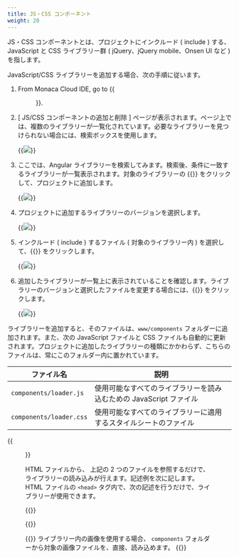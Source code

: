 ```yaml
---
title: JS・CSS コンポーネント
weight: 20
---
```


JS・CSS コンポーネントとは、プロジェクトにインクルード ( include )
する、JavaScript と CSS ライブラリー群 ( jQuery、jQuery mobile、Onsen UI
など ) を指します。

JavaScript/CSS ライブラリーを追加する場合、次の手順に従います。

1.  From Monaca Cloud IDE, go to {{<menu menu1="Config" menu2="JS/CSS コンポーネントの追加と削除">}}.
2.  [ JS/CSS コンポーネントの追加と削除 ]
    ページが表示されます。ページ上では、複数のライブラリーが一覧化されています。必要なライブラリーを見つけられない場合には、検索ボックスを使用します。

    {{<img src="/images/monaca_ide/manual/dependencies/components/1.png">}}

3.  ここでは、Angular
    ライブラリーを検索してみます。検索後、条件に一致するライブラリーが一覧表示されます。対象のライブラリーの
    {{<guilabel name="追加">}} をクリックして、プロジェクトに追加します。

    {{<img src="/images/monaca_ide/manual/dependencies/components/2.png">}}

4.  プロジェクトに追加するライブラリーのバージョンを選択します。

    {{<img src="/images/monaca_ide/manual/dependencies/components/3.png">}}

5.  インクルード ( include ) するファイル ( 対象のライブラリー内 )
    を選択して、{{<guilabel name="OK">}} をクリックします。

    {{<img src="/images/monaca_ide/manual/dependencies/components/4.png">}}

6.  追加したライブラリーが一覧上に表示されていることを確認します。ライブラリーのバージョンと選択したファイルを変更する場合には、{{<guilabel name="設定">}} をクリックします。

    {{<img src="/images/monaca_ide/manual/dependencies/components/5.png">}}

ライブラリーを追加すると、そのファイルは、`www/components`
フォルダーに追加されます。また、次の JavaScript ファイルと CSS
ファイルも自動的に更新されます。プロジェクトに追加したライブラリーの種類にかかわらず、こちらのファイルは、常にこのフォルダー内に置かれています。

| ファイル名 | 説明 |
|----------|-------------|
| `components/loader.js` | 使用可能なすべてのライブラリーを読み込むための JavaScript ファイル |
| `components/loader.css` | 使用可能なすべてのライブラリーに適用するスタイルシートのファイル |

{{<figure src="/images/monaca_ide/manual/dependencies/components/6.png">}}

HTML ファイルから、 上記の 2 つのファイルを参照するだけで、ライブラリーの読み込みが行えます。記述例を次に記します。HTML
ファイルの `<head>` タグ内で、次の記述を行うだけで、ライブラリーが使用できます。

{{<highlight html>}}
<script src="components/loader.js"></script>
<link rel="stylesheet" href="components/loader.css">
{{</highlight>}}

{{<note>}}
ライブラリー内の画像を使用する場合、 <code>components</code>
フォルダーから対象の画像ファイルを、直接、読み込めます。
{{</note>}}

